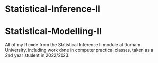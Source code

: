 # Statistical-Inference-II
# Statistical-Modelling-II
All of my R code from the Statistical Inference II module at Durham University, including work done in computer practical classes, taken as a 2nd year student in 2022/2023.
